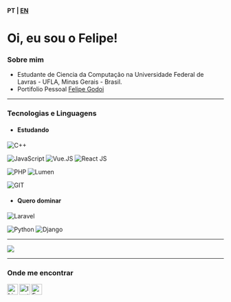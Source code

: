 <b style="text-align:right"> PT | <a href="https://github.com/felipecarvalhogodoi98/felipecarvalhogodoi98/blob/main/README_en-us.md">EN</a> </b>

# Oi, eu sou o Felipe!

### Sobre mim
- Estudante de Ciencia da Computação na Universidade Federal de Lavras - UFLA, Minas Gerais - Brasil.
- Portifolio Pessoal <a href="https://felipecarvalhogodoi98.github.io/portifolio/">Felipe Godoi</a>

---

### Tecnologias e Linguagens

* #### Estudando

![C++](https://img.shields.io/badge/-C++-333?style=for-the-badge&logo=c%2B%2B)

![JavaScript](https://img.shields.io/badge/-Javascript-333?style=for-the-badge&logo=javascript)
![Vue.JS](https://img.shields.io/badge/-Vue.js-333?style=for-the-badge&logo=vue.js)
![React JS](https://img.shields.io/badge/-React-333?style=for-the-badge&logo=react)

![PHP](https://img.shields.io/badge/-PHP-333?style=for-the-badge&logo=php)
![Lumen](https://img.shields.io/badge/-Lumen-333?style=for-the-badge&logo=lumen)

![GIT](https://img.shields.io/badge/-GIT-333?style=for-the-badge&logo=git)

* #### Quero dominar

![Laravel](https://img.shields.io/badge/-Laravel-333?style=for-the-badge&logo=laravel)

![Python](https://img.shields.io/badge/-Python-333?style=for-the-badge&logo=python)
![Django](https://img.shields.io/badge/-Django-333?style=for-the-badge&logo=django)

---

<!-- ![](https://github-readme-stats.vercel.app/api?username=felipecarvalhogodoi98&show_icons=true&theme=dracula) -->

![](https://github-readme-stats.vercel.app/api/top-langs/?username=felipecarvalhogodoi98&layout=compact&theme=dracula)

---

### Onde me encontrar

<a target="_blank" href="https://www.linkedin.com/in/felipecarvalhogodoi">
  <img align="left" alt="LinkedIN" width="25px" src="https://logospng.org/download/linkedin/logo-linkedin-icon-2048.png" /> 
</a>

<a target="_blank" href="https://www.instagram.com/felipecgodoi/?hl=pt-br">
  <img align="left" alt="Instagram" width="25px" src="https://upload.wikimedia.org/wikipedia/commons/thumb/e/e7/Instagram_logo_2016.svg/1200px-Instagram_logo_2016.svg.png" />
</a>

<a target="_blank" href="mailto:felipecarvalhogodoi98@gmail.com">
  <img align="left" alt="E-mail" width="25px" src="https://logodownload.org/wp-content/uploads/2018/03/gmail-logo-16.png" />
</a>

<br>
